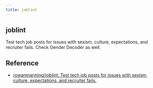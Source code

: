 ```yaml
---
title: joblint
---
```


## joblint
Test tech job posts for issues with sexism, culture, expectations, and recruiter fails.
Check Gender Decoder as well.


## Reference
* [rowanmanning/joblint: Test tech job posts for issues with sexism, culture, expectations, and recruiter fails.](https://github.com/rowanmanning/joblint)
